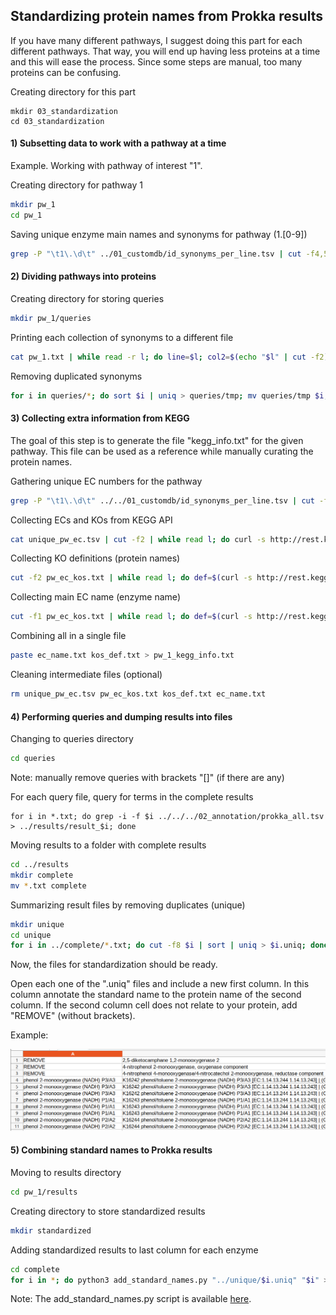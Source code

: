 ## Standardizing protein names from Prokka results

If you have many different pathways, 
I suggest doing this part for each different pathways.
That way, you will end up having less proteins at a time
and this will ease the process.
Since some steps are manual, too many proteins can be confusing.


Creating directory for this part
```
mkdir 03_standardization
cd 03_standardization
```

#### 1) Subsetting data to work with a pathway at a time

Example. Working with pathway of interest "1".

Creating directory for pathway 1
```bash
mkdir pw_1
cd pw_1
```

Saving unique enzyme main names and synonyms for pathway (1.[0-9])
```bash
grep -P "\t1\.\d\t" ../01_customdb/id_synonyms_per_line.tsv | cut -f4,5,6 | cut -f1,3 | sort | uniq > pw_1/pw_1.txt
```


#### 2) Dividing pathways into proteins

Creating directory for storing queries
```bash
mkdir pw_1/queries
```

Printing each collection of synonyms to a different file
```bash 
cat pw_1.txt | while read -r l; do line=$l; col2=$(echo "$l" | cut -f2); name=$(echo "$l" | cut -f1 | tr ' ' '_'); echo $col2 | sed -e 's/(.*//' >> queries/$name.txt ; done
```

Removing duplicated synonyms
```bash
for i in queries/*; do sort $i | uniq > queries/tmp; mv queries/tmp $i; done
```


#### 3) Collecting extra information from KEGG
The goal of this step is to generate the file "kegg_info.txt" for the
given pathway. This file can be used as a reference while manually curating the
protein names.


Gathering unique EC numbers for the pathway
```bash 
grep -P "\t1\.\d\t" ../../01_customdb/id_synonyms_per_line.tsv | cut -f4,5 | sort | uniq > unique_pw_ec.tsv
```

Collecting ECs and KOs from KEGG API
```bash
cat unique_pw_ec.tsv | cut -f2 | while read l; do curl -s http://rest.kegg.jp/link/ko/ec:$l; done | sort -k1,2 | uniq | grep -v "^$" > pw_ec_kos.txt
```

Collecting KO definitions (protein names)
```bash 
cut -f2 pw_ec_kos.txt | while read l; do def=$(curl -s http://rest.kegg.jp/get/$l | grep NAME | cut -f3- -d " "); paste <(echo $l) <(echo $def); done > kos_def.txt
```

Collecting main EC name (enzyme name)
```bash
cut -f1 pw_ec_kos.txt | while read l; do def=$(curl -s http://rest.kegg.jp/list/$l | cut -f2 | cut -f1 -d ";"); paste <(echo $l) <(echo $def); done > ec_name.txt
```

Combining all in a single file
```bash
paste ec_name.txt kos_def.txt > pw_1_kegg_info.txt
```

Cleaning intermediate files (optional)
```bash
rm unique_pw_ec.tsv pw_ec_kos.txt kos_def.txt ec_name.txt
```


#### 4) Performing queries and dumping results into files

Changing to queries directory
```bash
cd queries
```

Note: manually remove queries with brackets "[]" (if there are any)

For each query file, query for terms in the complete results
```
for i in *.txt; do grep -i -f $i ../../../02_annotation/prokka_all.tsv > ../results/result_$i; done
```

Moving results to a folder with complete results
```bash
cd ../results
mkdir complete
mv *.txt complete
```

Summarizing result files by removing duplicates (unique)
```bash
mkdir unique
cd unique
for i in ../complete/*.txt; do cut -f8 $i | sort | uniq > $i.uniq; done; mv ../complete/*.uniq .
```

Now, the files for standardization should be ready.

Open each one of the ".uniq" files and include a new first column.
In this column annotate the standard name to the protein name of the second column.
If the second column cell does not relate to your protein, add "REMOVE" (without brackets).

Example:

![Example image](../img/example_standardization.png)


#### 5) Combining standard names to Prokka results

Moving to results directory
```bash
cd pw_1/results
```

Creating directory to store standardized results
```bash
mkdir standardized
```

Adding standardized results to last column for each enzyme
```bash
cd complete
for i in *; do python3 add_standard_names.py "../unique/$i.uniq" "$i" >> ../standardized/results_pw_1.txt; done
```

Note: The add_standard_names.py script is available [here](../scripts/add_standard_names.py).